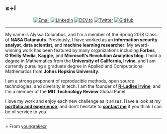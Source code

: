 ≥÷l 
---------------------------------------------------------------------------------------------------------------------------------------------------------------------------------

<p align="center">
<a href="mailto:hello@alyssacolumbus.com" target="_blank"><img src="https://img.shields.io/badge/-Gmail-c14438?style=flat-square&logo=Gmail&logoColor=white" alt="Email"></a>
<a href="https://www.linkedin.com/in/acolum" target="_blank"><img src="https://img.shields.io/badge/LinkedIn-%230077B5.svg?&style=flat-square&logo=linkedin&logoColor=white" alt="LinkedIn"></a>
<a href="https://dev.to/acolum" target="_blank"><img src="https://img.shields.io/badge/DEV-%230A0A0A.svg?&style=flat-square&logo=DEV.to&logoColor=white" alt="DEV.to"></a>
<a href="https://twitter.com/alycolumbus" target="_blank"><img src="https://img.shields.io/badge/-Twitter-1ca0f1?style=flat-square&labelColor=1ca0f1&logo=twitter&logoColor=white" alt="Twitter"></a>
<a href="https://github.com/acolum/" target="_blank"><img src="https://img.shields.io/badge/-GitHub-181717?style=flat-square&logo=github" alt="GitHub"></a>
</p>

---------------------------------------------------------------------------------------------------------------------------------------------------------------------------------

My name is Alyssa Columbus, and I'm a member of the Spring 2018 Class of **NASA Datanauts**. Previously, I have worked as an **information security analyst**, **data scientist**, and **machine learning researcher**. My award-winning work has been featured by many organizations including **Forbes**, **O’Reilly Media**, **Kaggle**, and **Microsoft’s Revolution Analytics blog**. I hold a degree in Mathematics from the **University of California, Irvine**, and I am currently pursuing a graduate degree in Applied and Computational Mathematics from **Johns Hopkins University**.

I am a strong proponent of reproducible methods, open source technologies, and diversity in tech. I am the founder of **[R-Ladies Irvine](https://www.rladiesirvine.org)**, and I'm a member of the **MIT Technology Review** Global Panel.

I love my work and enjoy each new challenge as it arises. Have a look at my **[portfolio and experience](https://alyssacolumbus.com)**, and don’t hesitate to **[contact me](mailto:hello@alyssacolumbus.com)** if you think I can be of service to you.

---------------------------------------------------------------------------------------------------------------------------------------------------------------------------------

 ⭐️ From [youngrakexr](https://github.com/youngrakexr) 

